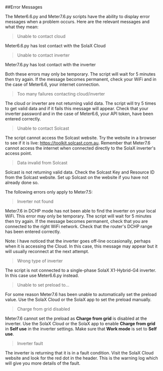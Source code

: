 ##Error Messages

The Meter6.6.py and Meter7.6.py scripts have the ability to display error messages when a problem occurs.
Here are the relevant messages and what they mean:

>Unable to contact cloud

Meter6.6.py has lost contact with the SolaX Cloud

>Unable to contact inverter

Meter7.6.py has lost contact with the inverter

Both these errors may only be temporary. The script will wait for 5 minutes then try again.
If the message becomes permanent, check your WiFi and in the case of Meter6.6, your internet connection.

>Too many failures contacting cloud/inverter

The cloud or inverter are not returning valid data. The script will try 5 times to get valid data and if it fails this message will appear.
Check that your inverter password and in the case of Meter6.6, your API token, have been entered correctly.

>Unable to contact Solcast

The script cannot access the Solcast website. Try the website in a browser to see if it is live: https://toolkit.solcast.com.au.
Remember that Meter7.6 cannot access the internet when connected directly to the SolaX inverter's access point.

>Data invalid from Solcast

Solcast is not returning valid data. Check the Solcast Key and Resource ID from the Solcast website. Set up Solcast on the website if you have not already done so.

The following errors only apply to Meter7.5:

>Inverter not found

Meter7.6 in DCHP mode has not been able to find the inverter on your local WiFi. This error may only be temporary. The script will wait for 5 minutes then try again.
If the message becomes permanent, check that you are connected to the right WiFi network. Check that the router's DCHP range has been entered correctly.

Note: I have noticed that the inverter goes off-line occasionally, perhaps when it is accessing the Cloud. In this case, this message may appear but it will usually reconnect at the next attempt.

>Wrong type of inverter

The script is not connected to a single-phase SolaX X1-Hybrid-G4 inverter. In this case use Meter6.6.py instead.

>Unable to set preload to...

For some reason Meter7.6 has been unable to automatically set the preload value. Use the SolaX Cloud or the SolaX app to set the preload manually.

>Charge from grid disabled

Meter7.6 cannot set the preload as **Charge from grid** is disabled at the inverter. 
Use the SolaX Cloud or the SolaX app to enable **Charge from grid** in **Self use** in the inverter settings. Make sure that **Work mode** is set to **Self use**.  
 
>Inverter fault

The inverter is returning that it is in a fault condition. Visit the SolaX Cloud website and look for the red dot in the header. This is the warning log which will give you more details of the fault.

